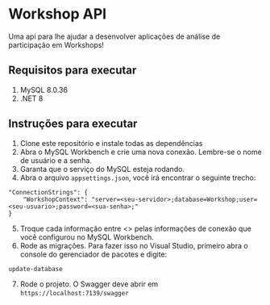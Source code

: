 # Workshop API

Uma api para lhe ajudar a desenvolver aplicações de análise de participação em Workshops!

## Requisitos para executar

1) MySQL 8.0.36
2) .NET 8

## Instruções para executar

1) Clone este repositório e instale todas as dependências
2) Abra o MySQL Workbench e crie uma nova conexão. Lembre-se o nome de usuário e a senha.
3) Garanta que o serviço do MySQL esteja rodando.
4) Abra o arquivo ```appsettings.json```, você irá encontrar o seguinte trecho:
```
"ConnectionStrings": {
    "WorkshopContext": "server=<seu-servidor>;database=Workshop;user=<seu-usuario>;password=<sua-senha>;"
}
```
5) Troque cada informação entre <> pelas informações de conexão que você configurou no MySQL Workbench.
6) Rode as migrações. Para fazer isso no Visual Studio, primeiro abra o console do gerenciador de pacotes e digite:
```
update-database
```
7) Rode o projeto. O Swagger deve abrir em ```https://localhost:7139/swagger```
